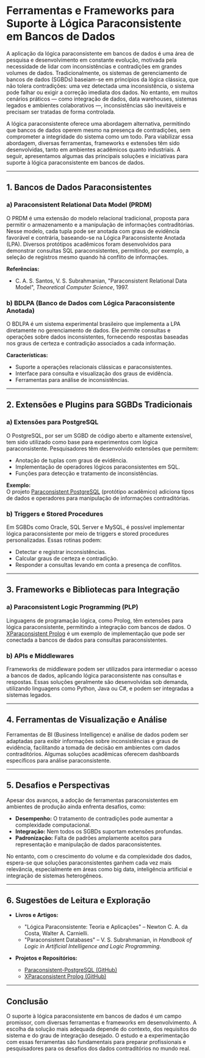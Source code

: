 # Ferramentas e Frameworks para Suporte à Lógica Paraconsistente em Bancos de Dados

A aplicação da lógica paraconsistente em bancos de dados é uma área de pesquisa e desenvolvimento em constante evolução, motivada pela necessidade de lidar com inconsistências e contradições em grandes volumes de dados. Tradicionalmente, os sistemas de gerenciamento de bancos de dados (SGBDs) baseiam-se em princípios da lógica clássica, que não tolera contradições: uma vez detectada uma inconsistência, o sistema pode falhar ou exigir a correção imediata dos dados. No entanto, em muitos cenários práticos — como integração de dados, data warehouses, sistemas legados e ambientes colaborativos —, inconsistências são inevitáveis e precisam ser tratadas de forma controlada.

A lógica paraconsistente oferece uma abordagem alternativa, permitindo que bancos de dados operem mesmo na presença de contradições, sem comprometer a integridade do sistema como um todo. Para viabilizar essa abordagem, diversas ferramentas, frameworks e extensões têm sido desenvolvidas, tanto em ambientes acadêmicos quanto industriais. A seguir, apresentamos algumas das principais soluções e iniciativas para suporte à lógica paraconsistente em bancos de dados.

---

## 1. Bancos de Dados Paraconsistentes

### a) **Paraconsistent Relational Data Model (PRDM)**
O PRDM é uma extensão do modelo relacional tradicional, proposta para permitir o armazenamento e a manipulação de informações contraditórias. Nesse modelo, cada tupla pode ser anotada com graus de evidência favorável e contrária, baseando-se na Lógica Paraconsistente Anotada (LPA). Diversos protótipos acadêmicos foram desenvolvidos para demonstrar consultas SQL paraconsistentes, permitindo, por exemplo, a seleção de registros mesmo quando há conflito de informações.

**Referências:**
- C. A. S. Santos, V. S. Subrahmanian, "Paraconsistent Relational Data Model", *Theoretical Computer Science*, 1997.

### b) **BDLPA (Banco de Dados com Lógica Paraconsistente Anotada)**
O BDLPA é um sistema experimental brasileiro que implementa a LPA diretamente no gerenciamento de dados. Ele permite consultas e operações sobre dados inconsistentes, fornecendo respostas baseadas nos graus de certeza e contradição associados a cada informação.

**Características:**
- Suporte a operações relacionais clássicas e paraconsistentes.
- Interface para consulta e visualização dos graus de evidência.
- Ferramentas para análise de inconsistências.

---

## 2. Extensões e Plugins para SGBDs Tradicionais

### a) **Extensões para PostgreSQL**
O PostgreSQL, por ser um SGBD de código aberto e altamente extensível, tem sido utilizado como base para experimentos com lógica paraconsistente. Pesquisadores têm desenvolvido extensões que permitem:
- Anotação de tuplas com graus de evidência.
- Implementação de operadores lógicos paraconsistentes em SQL.
- Funções para detecção e tratamento de inconsistências.

**Exemplo:**  
O projeto [Paraconsistent PostgreSQL](https://github.com/ParaconsistentDB/Paraconsistent-PostgreSQL) (protótipo acadêmico) adiciona tipos de dados e operadores para manipulação de informações contraditórias.

### b) **Triggers e Stored Procedures**
Em SGBDs como Oracle, SQL Server e MySQL, é possível implementar lógica paraconsistente por meio de triggers e stored procedures personalizadas. Essas rotinas podem:
- Detectar e registrar inconsistências.
- Calcular graus de certeza e contradição.
- Responder a consultas levando em conta a presença de conflitos.

---

## 3. Frameworks e Bibliotecas para Integração

### a) **Paraconsistent Logic Programming (PLP)**
Linguagens de programação lógica, como Prolog, têm extensões para lógica paraconsistente, permitindo a integração com bancos de dados. O [XParaconsistent Prolog](https://github.com/xparaconsistent/xparaconsistent-prolog) é um exemplo de implementação que pode ser conectada a bancos de dados para consultas paraconsistentes.

### b) **APIs e Middlewares**
Frameworks de middleware podem ser utilizados para intermediar o acesso a bancos de dados, aplicando lógica paraconsistente nas consultas e respostas. Essas soluções geralmente são desenvolvidas sob demanda, utilizando linguagens como Python, Java ou C#, e podem ser integradas a sistemas legados.

---

## 4. Ferramentas de Visualização e Análise

Ferramentas de BI (Business Intelligence) e análise de dados podem ser adaptadas para exibir informações sobre inconsistências e graus de evidência, facilitando a tomada de decisão em ambientes com dados contraditórios. Algumas soluções acadêmicas oferecem dashboards específicos para análise paraconsistente.

---

## 5. Desafios e Perspectivas

Apesar dos avanços, a adoção de ferramentas paraconsistentes em ambientes de produção ainda enfrenta desafios, como:
- **Desempenho:** O tratamento de contradições pode aumentar a complexidade computacional.
- **Integração:** Nem todos os SGBDs suportam extensões profundas.
- **Padronização:** Falta de padrões amplamente aceitos para representação e manipulação de dados paraconsistentes.

No entanto, com o crescimento do volume e da complexidade dos dados, espera-se que soluções paraconsistentes ganhem cada vez mais relevância, especialmente em áreas como big data, inteligência artificial e integração de sistemas heterogêneos.

---

## 6. Sugestões de Leitura e Exploração

- **Livros e Artigos:**
  - "Lógica Paraconsistente: Teoria e Aplicações" – Newton C. A. da Costa, Walter A. Carnielli.
  - "Paraconsistent Databases" – V. S. Subrahmanian, in *Handbook of Logic in Artificial Intelligence and Logic Programming*.

- **Projetos e Repositórios:**
  - [Paraconsistent-PostgreSQL (GitHub)](https://github.com/ParaconsistentDB/Paraconsistent-PostgreSQL)
  - [XParaconsistent Prolog (GitHub)](https://github.com/xparaconsistent/xparaconsistent-prolog)

---

## Conclusão

O suporte à lógica paraconsistente em bancos de dados é um campo promissor, com diversas ferramentas e frameworks em desenvolvimento. A escolha da solução mais adequada depende do contexto, dos requisitos do sistema e do grau de integração desejado. O estudo e a experimentação com essas ferramentas são fundamentais para preparar profissionais e pesquisadores para os desafios dos dados contraditórios no mundo real.